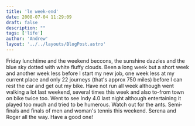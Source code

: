 ```yaml
---
title: 'le week-end'
date: 2008-07-04 11:29:09
draft: false
description: ""
tags: ['life']
author: 'Andrew'
layout: '../../layouts/BlogPost.astro'
---
```


Friday lunchtime and the weekend beccons, the sunshine dazzles and the blue sky dotted with white fluffy clouds. Been a long week but a short week and another week less before I start my new job, one week less at my current place and only 22 journeys (that's approx 750 miles) before I can rest the car and get out my bike. Have not run all week although went walking a lot last weekend, several times this week and also to-from town on bike twice too. Went to see Indy 4.0 last night although entertaining it played too much and tried to be humerous. Watch out for the ants. Semi-finals and finals of men and woman's tennis this weekend. Serena and Roger all the way. Have a good one!
